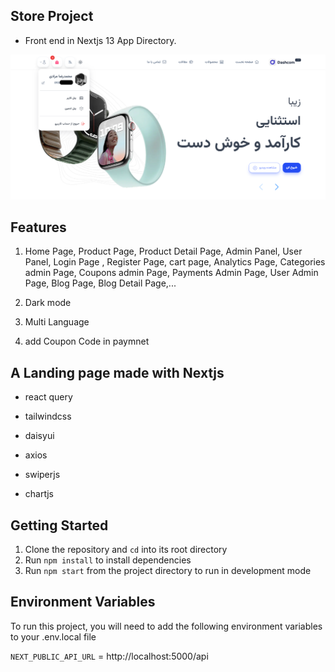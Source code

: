 
## Store Project



- Front end in Nextjs 13 App Directory.

![Landing Page](https://github.com/moradi2128/nextjs-panel/blob/main/public/assets/images/demo/Landing.png?raw=true)

## Features

1. Home Page, Product Page, Product Detail Page, Admin Panel, User Panel, Login Page , Register Page, cart page, Analytics Page, Categories admin Page, Coupons admin Page, Payments Admin Page, User Admin Page,  Blog Page, Blog Detail Page,...

2. Dark mode 

3. Multi Language

4. add Coupon Code in paymnet 

## A Landing page made with Nextjs
- react query
  
- tailwindcss

- daisyui

- axios

- swiperjs
  
- chartjs 

 ##  Getting Started 

1. Clone the repository and `cd` into its root directory
2. Run `npm install` to install dependencies
3. Run `npm start` from the project directory to run in development mode
## Environment Variables

To run this project, you will need to add the following environment variables to your .env.local file

`NEXT_PUBLIC_API_URL` = http://localhost:5000/api



